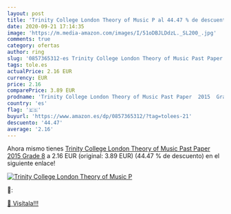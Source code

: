 ```yaml
---
layout: post
title: 'Trinity College London Theory of Music P al 44.47 % de descuento'
date: 2020-09-21 17:14:35
image: 'https://m.media-amazon.com/images/I/51oDBJLDdzL._SL200_.jpg'
comments: true
category: ofertas
author: ring
slug: '0857365312-es Trinity College London Theory of Music Past Paper 2015...'
tags: tole.es
actualPrice: 2.16 EUR
currency: EUR
price: 2.16
comparePrice: 3.89 EUR
prodname: 'Trinity College London Theory of Music Past Paper  2015  Grade 8'
country: 'es'
flag: '🇪🇸'
buyurl: 'https://www.amazon.es/dp/0857365312/?tag=tolees-21'
descuento: '44.47'
average: '2.16'
---
```


Ahora mismo tienes [Trinity College London Theory of Music Past Paper  2015  Grade 8](https://www.amazon.es/dp/0857365312/?tag=tolees-21) a 2.16 EUR (original: 3.89 EUR) (44.47 %  de descuento) en el siguiente enlace!

[![Trinity College London Theory of Music P](https://m.media-amazon.com/images/I/51oDBJLDdzL._SL200_.jpg)](https://www.amazon.es/dp/0857365312/?tag=tolees-21)

🔎:


[🛒 Visítala!!!](https://www.amazon.es/dp/0857365312/?tag=tolees-21)
